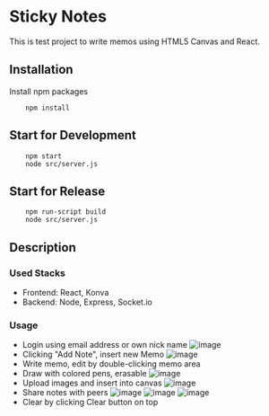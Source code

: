 # Sticky Notes
This is test project to write memos using HTML5 Canvas and React.

## Installation
Install npm packages

        npm install

## Start for Development
        npm start
        node src/server.js
## Start for Release
        npm run-script build
        node src/server.js
        
## Description
### Used Stacks
* Frontend: React, Konva
* Backend: Node, Express, Socket.io
### Usage
* Login using email address or own nick name
![image](https://user-images.githubusercontent.com/86637147/140603373-ae28ac7d-54b2-42ae-a3c4-050c8aa7feed.png)
* Clicking "Add Note", insert new Memo
![image](https://user-images.githubusercontent.com/86637147/140603430-02ec79f5-5798-4f4d-9771-93f6b88a7126.png)
* Write memo, edit by double-clicking memo area
* Draw with colored pens, erasable
![image](https://user-images.githubusercontent.com/86637147/140603513-790a1a67-a536-457a-b39f-1afa3e1b228c.png)
* Upload images and insert into canvas
![image](https://user-images.githubusercontent.com/86637147/140603571-d755bf0b-35aa-4813-96a0-b89922417bc0.png)
* Share notes with peers
![image](https://user-images.githubusercontent.com/86637147/140603678-b339b778-7a60-4de3-96c5-57276d4bf889.png)
![image](https://user-images.githubusercontent.com/86637147/140603664-680331b6-8d5a-42f4-b2b2-cf1d3c1ab5fe.png)
![image](https://user-images.githubusercontent.com/86637147/140603770-fa285604-5205-45b5-ba76-2861d1902867.png)
* Clear by clicking Clear button on top
